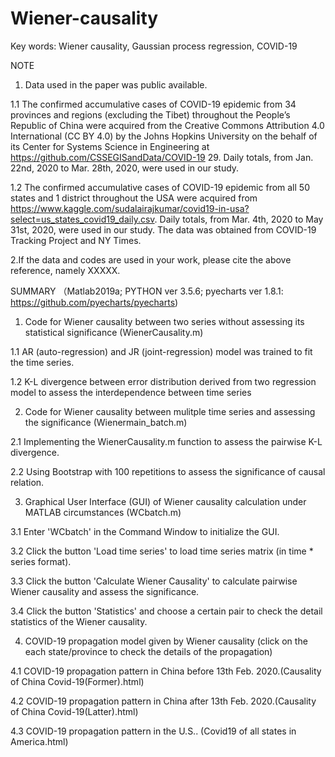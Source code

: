 # Wiener-causality

Key words: Wiener causality, Gaussian process regression, COVID-19

NOTE

1. Data used in the paper was public available.

1.1 The confirmed accumulative cases of COVID-19 epidemic from 34 provinces and regions (excluding the Tibet) throughout the People’s Republic of China were acquired from the Creative Commons Attribution 4.0 International (CC BY 4.0) by the Johns Hopkins University on the behalf of its Center for Systems Science in Engineering at https://github.com/CSSEGISandData/COVID-19 29. Daily totals, from Jan. 22nd, 2020 to Mar. 28th, 2020, were used in our study.

1.2 The confirmed accumulative cases of COVID-19 epidemic from all 50 states and 1 district throughout the USA were acquired from https://www.kaggle.com/sudalairajkumar/covid19-in-usa?select=us_states_covid19_daily.csv. Daily totals, from Mar. 4th, 2020 to May 31st, 2020, were used in our study. The data was obtained from COVID-19 Tracking Project and NY Times.

2.If the data and codes are used in your work, please cite the above reference, namely XXXXX.



SUMMARY （Matlab2019a; PYTHON ver 3.5.6; pyecharts ver 1.8.1: https://github.com/pyecharts/pyecharts)

1. Code for Wiener causality between two series without assessing its statistical significance (WienerCausality.m)

1.1 AR (auto-regression) and JR (joint-regression) model was trained to fit the time series.

1.2 K-L divergence between error distribution derived from two regression model to assess the interdependence between time series


2. Code for Wiener causality between mulitple time series and assessing the significance (Wienermain_batch.m)

2.1 Implementing the WienerCausality.m function to assess the pairwise K-L divergence.

2.2 Using Bootstrap with 100 repetitions to assess the significance of causal relation.


3. Graphical User Interface (GUI) of Wiener causality calculation under MATLAB circumstances (WCbatch.m)

3.1 Enter 'WCbatch' in the Command Window to initialize the GUI.

3.2 Click the button 'Load time series' to load time series matrix (in time * series format).

3.3 Click the button 'Calculate Wiener Causality' to calculate pairwise Wiener causality and assess the significance.

3.4 Click the button 'Statistics' and choose a certain pair to check the detail statistics of the Wiener causality.


4. COVID-19 propagation model given by Wiener causality (click on the each state/province to check the details of the propagation)

4.1 COVID-19 propagation pattern in China before 13th Feb. 2020.(Causality of China Covid-19(Former).html)

4.2 COVID-19 propagation pattern in China after 13th Feb. 2020.(Causality of China Covid-19(Latter).html)

4.3 COVID-19 propagation pattern in the U.S.. (Covid19 of all states in America.html)


